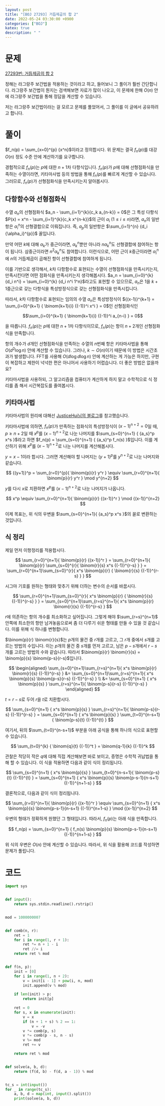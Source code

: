 ```yaml
---
layout: post
title: "[BOJ 27293] 거듭제곱의 합 2"
date: 2022-05-24 03:30:00 +0900
categories: ["BOJ"]
katex: true
description: " "
---
```


# 문제

[27293번: 거듭제곱의 합 2](https://www.acmicpc.net/problem/27293)

정해는 라그랑주 보간법을 적용하는 것이라고 하고, 들어보니 그 풀이가 훨씬 간단합니다. 라그랑주 보간법이 뭔지는 검색해보면 자료가 많이 나오고, 이 문제에 한해 $O(n)$ 안에 라그랑주 보간법을 통해 정답을 계산할 수 있습니다.

저는 라그랑주 보간법이라는 걸 모르고 문제를 풀었어서, 그 풀이를 이 글에서 공유하려고 합니다.

# 풀이

$f_n(p) = \sum_{x=0}^{p} {x^n}$이라고 정의합시다. 위 문제는 결국 $f_n(p)$를 대강 $O(n)$ 정도 수준 안에 계산하기를 요구합니다.

경험적으로 $f_n(p)$는 $p$에 대한 $n+1$차 다항식입니다. $f_n(p)$가 $p$에 대해 선형점화식을 만족하는 수열이라면, 키타마사법 등의 방법을 통해 $f_n(p)$를 빠르게 계산할 수 있습니다. 그러므로, $f_n(p)$가 선형점화식을 만족시키는지 알아봅시다.

## 다항함수와 선형점화식

수열 $a_n$의 선형점화식 $a_n - \sum_{i=1}^{k}{c_k a_{n-k}} = 0$은 그 특성 다항식 $P(x) = x^n - \sum_{i=1}^{k}{c_k x^{n-k}}$의 근이 $\alpha_i$ ($1 \le i \le n$)라면, $a_n$의 일반항은 ${\alpha_i}^n$의 선형결합으로 이뤄집니다. 즉, $a_p$의 일반항은 $\sum_{i=1}^{n} {d_i {\alpha_i}^{p}}$ 꼴입니다.

만약 어떤 $k$에 대해 $\alpha_k$가 중근이라면, ${\alpha_k}^n$뿐만 아니라 $n{\alpha_k}^n$도 선형결합에 참여하는 항이 됩니다. 삼중근이라면 $n^2 {\alpha_k}^n$도 참여합니다. 이런식으로, 어떤 근이 $k$중근이라면 ${\alpha_i}^n$에 $n$의 거듭제곱이 곱해진 항이 선형결합에 참여하게 됩니다.

이를 기반으로 생각해서, $k$차 다항함수로 표현되는 수열이 선형점화식을 만족시키는지, 만족시킨다면 어떤 점화식을 만족시키는지 생각해봅시다. $a_n = \sum_{i=0}^{k} {d_i n^i} = \sum_{i=0}^{k} {d_i n^i 1^n}$라고도 표현할 수 있으므로, $a_n$은 $1$을 $k+1$중근으로 갖는 다항식을 특성방정식으로 갖는 선형점화식을 만족시킵니다.

따라서, $k$차 다항함수로 표현되는 임의의 수열 $a_n$은 특성방정식이 ${(x-1)}^{k+1} = \sum_{i=0}^{k+1} { \binom{k+1}{i} {(-1)}^i x^i } = 0$인 선형점화식인

$$\sum_{i=0}^{k+1} { \binom{k+1}{i} {(-1)}^i a_{n-i} } = 0$$

을 따릅니다. $f_n(p)$는 $p$에 대한 $n+1$차 다항식이므로, $f_n(p)$는 항이 $n+2$개인 선형점화식을 만족합니다.

항의 개수가 $d$개인 선형점화식을 만족하는 수열의 $n$번째 항은 키타마사법을 통해 $O(d^2 \log{n})$ 안에 계산할 수 있습니다. 그러나, $k \sim O(n)$이기 때문에 이 방법은 시간초과가 발생합니다. FFT를 사용해 $O(d \log{d} \log{n})$ 안에 계산하는 게 가능은 하지만, 구현이 복잡하고 제한이 넉넉한 편은 아니어서 사용하기 어렵습니다. 더 좋은 방법은 없을까요?

키타마사법을 사용하되, 그 알고리즘을 컴퓨터가 계산하게 하지 말고 수학적으로 식 정리를 좀 해서 시간복잡도를 줄여봅시다.

## 키타마사법

키타마사법의 원리에 대해선 [JusticeHui님의 블로그](https://justicehui.github.io/hard-algorithm/2021/03/13/kitamasa/)를 참고했습니다.

키타마사법에 의하면, $f_n(p)$가 만족하는 점화식의 특성방정식이 ${(x-1)}^{n+2} = 0$일 때, $p \ge n+2$일 때  $x^p$를 ${(x-1)}^{n+2}$로 나눈 나머지를 $\sum_{s=0}^{n+1} { {a_s}^p x^s }$라고 하면 $f_n(p) = \sum_{s=0}^{n+1} { {a_s}^p f_n(s) }$입니다. 이를 계산하기 위해 $x^p$를 ${(x-1)}^{n+2}$로 나눈 나머지를 계산해봅시다.

$y = x-1$이라 합시다. 그러면 계산해야 할 나머지는 ${(y+1)}^p$를 $y^{n+2}$로 나눈 나머지와 같습니다.

$$
{(y+1)}^p = \sum_{r=0}^{p}{ \binom{p}{r} y^r } \equiv \sum_{r=0}^{n+1}{ \binom{p}{r} y^r } \mod y^{n+2}
$$

$y$를 다시 $x$로 치환하면 $x^p$를 ${(x-1)}^{n+2}$로 나눈 나머지가 나옵니다.

$$
x^p \equiv \sum_{r=0}^{n+1}{ \binom{p}{r} {(x-1)}^r } \mod {(x-1)}^{n+2}
$$

이제 목표는, 위 식의 우변을 $\sum_{s=0}^{n+1}{ {a_s}^p x^s }$의 꼴로 변환하는 것입니다.

## 식 정리

제일 먼저 이항정리를 적용합시다.

$$
\sum_{r=0}^{n+1}{ \binom{p}{r} {(x-1)}^r } = \sum_{r=0}^{n+1}{ \binom{p}{r} \sum_{s=0}^{r}{ \binom{r}{s} x^s {(-1)}^{r-s} } } = \sum_{r=0}^{n+1}\sum_{s=0}^{r}{ x^s \binom{p}{r} { \binom{r}{s} {(-1)}^{r-s} } }
$$

시그마 기호를 원하는 형태와 맞추기 위해 더하는 변수의 순서를 바꿉시다.

$$
\sum_{r=0}^{n+1}\sum_{s=0}^{r}{ x^s \binom{p}{r} { \binom{r}{s} {(-1)}^{r-s} } } = \sum_{s=0}^{n+1}\sum_{r=s}^{n+1}{ x^s \binom{p}{r} \binom{r}{s} {(-1)}^{r-s} }
$$

$r$에 의존하는 항의 개수를 최소화하고 싶어집니다. 그렇게 해야 $\sum_{r=s}^{n+1}$ 안쪽에 최소한의 항만 남겨놓음으로써 좀 더 다루기 쉬운 형태를 만들 수 있을 것 같습니다. 이를 위해 식 하나를 변형합니다.

$\binom{p}{r} \binom{r}{s}$는 $p$개의 물건 중 $r$개를 고르고, 그 $r$개 중에서 $s$개를 고르는 방법의 수입니다. 이는 $p$개의 물건 중 $s$개를 먼저 고르고, 남은 $p-s$개에서 $r-s$개를 고르는 방법의 수와 같습니다. 따라서 $\binom{p}{r} \binom{r}{s} = \binom{p}{s} \binom{p-s}{r-s}$입니다.

$$
\begin{aligned}
\sum_{s=0}^{n+1}\sum_{r=s}^{n+1}{ x^s \binom{p}{r}  \binom{r}{s} {(-1)}^{r-s} } &= \sum_{s=0}^{n+1}\sum_{r=s}^{n+1}{ x^s \binom{p}{s} \binom{p-s}{r-s} {(-1)}^{r-s} } \\
&= \sum_{s=0}^{n+1} { x^s \binom{p}{s} } \sum_{r=s}^{n+1}{ \binom{p-s}{r-s} {(-1)}^{r-s} }
\end{aligned}
$$

$t = r-s$로 두어 $r$을 $t$로 치환합시다.

$$
\sum_{s=0}^{n+1} { x^s \binom{p}{s} } \sum_{r=s}^{n+1}{ \binom{p-s}{r-s} {(-1)}^{r-s} } = \sum_{s=0}^{n+1} { x^s \binom{p}{s} } \sum_{t=0}^{n-s+1}{ \binom{p-s}{t} {(-1)}^{t} }
$$

여기서, 뒤의 $\sum_{t=0}^{n-s+1}$ 부분을 아래 공식을 통해 하나의 식으로 표현할 수 있습니다.

$$
\sum_{t=0}^{k} { \binom{q}{t} {(-1)}^t } = \binom{q-1}{k} {(-1)}^k
$$

관찰은 적당히 작은 $q$에 대해 직접 계산해보면 바로 보이고, 증명은 수학적 귀납법을 통해 할 수 있습니다. 이 식을 적용하면 다음과 같이 식이 정리됩니다.

$$
\sum_{s=0}^{n+1} { x^s \binom{p}{s} } \sum_{t=0}^{n-s+1}{ \binom{p-s}{t} {(-1)}^{t} } = \sum_{s=0}^{n+1} { x^s \binom{p}{s} \binom{p-s-1}{n-s+1} {(-1)}^{n+1-s} }
$$

결론적으로, 다음과 같이 식이 정리됩니다.

$$
\sum_{r=0}^{n+1}{ \binom{p}{r} {(x-1)}^r } \equiv \sum_{s=0}^{n+1} { x^s \binom{p}{s} \binom{p-s-1}{n-s+1} {(-1)}^{n+1-s} } \mod {(x-1)}^{n+2}
$$

우변의 형태가 정확하게 원했던 그 형태입니다. 따라서, $f_n(p)$는 아래 식을 만족합니다.

$$
f_n(p) = \sum_{s=0}^{n+1} { f_n(s) \binom{p}{s} \binom{p-s-1}{n-s+1} {(-1)}^{n+1-s} }
$$

위 식의 우변은 $O(n)$ 안에 계산할 수 있습니다. 따라서, 위 식을 활용해 코드를 작성하면 문제가 풀립니다.

# 코드

```py
import sys


def input():
    return sys.stdin.readline().rstrip()


mod = 1000000007


def comb(n, r):
    ret = 1
    for i in range(1, r + 1):
        ret *= n + 1 - i
        ret //= i
    return ret % mod


def f(n, p):
    init = [0]
    for i in range(1, n + 2):
        v = init[i - 1] + pow(i, n, mod)
        init.append(v % mod)

    if len(init) > p:
        return init[p]

    ret = 0
    for s, x in enumerate(init):
        v = x
        if (n + 1 + s) % 2 == 1:
            v = -v
        v *= comb(p, s)
        v *= comb(p - s, n - s)
        v %= mod
        ret += v

    return ret % mod


def solve(a, b, d):
    return (f(d, b) - f(d, a - 1)) % mod


tc_s = int(input())
for _ in range(tc_s):
    a, b, d = map(int, input().split())
    print(solve(a, b, d))

```